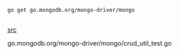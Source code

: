 
```bash
go get go.mongodb.org/mongo-driver/mongo



``` 

[src]("https://github.com/mongodb/mongo-go-driver#usage" "")



go.mongodb.org/mongo-driver/mongo/crud_util_test.go
